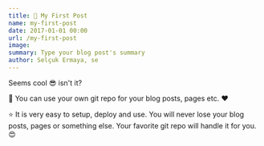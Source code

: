 ```yaml
---
title: 📖 My First Post
name: my-first-post
date: 2017-01-01 00:00
url: /my-first-post
image: 
summary: Type your blog post's summary
author: Selçuk Ermaya, se
---
```


Seems cool 😎 isn't it?

📖 You can use your own git repo for your blog posts, pages etc. ❤️

⭐️ It is very easy to setup, deploy and use. You will never lose your blog posts, pages or something else. Your favorite git repo will handle it for you. 😍
